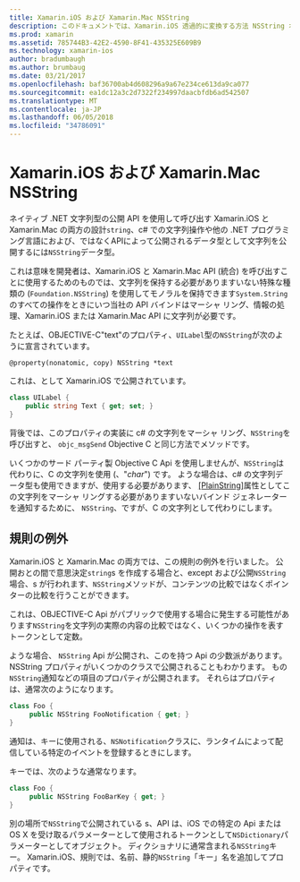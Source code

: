 ```yaml
---
title: Xamarin.iOS および Xamarin.Mac NSString
description: このドキュメントでは、Xamarin.iOS 透過的に変換する方法 NSString オブジェクト、オブジェクトの文字列 (C#) にこれが発生しない場合について説明します。
ms.prod: xamarin
ms.assetid: 785744B3-42E2-4590-8F41-435325E609B9
ms.technology: xamarin-ios
author: bradumbaugh
ms.author: brumbaug
ms.date: 03/21/2017
ms.openlocfilehash: baf36700ab4d608296a9a67e234ce613da9ca077
ms.sourcegitcommit: ea1dc12a3c2d7322f234997daacbfdb6ad542507
ms.translationtype: MT
ms.contentlocale: ja-JP
ms.lasthandoff: 06/05/2018
ms.locfileid: "34786091"
---
```

# <a name="nsstring-in-xamarinios-and-xamarinmac"></a>Xamarin.iOS および Xamarin.Mac NSString

ネイティブ .NET 文字列型の公開 API を使用して呼び出す Xamarin.iOS と Xamarin.Mac の両方の設計`string`、c# での文字列操作や他の .NET プログラミング言語におよび、ではなくAPIによって公開されるデータ型として文字列を公開するには`NSString`データ型。

これは意味を開発者は、Xamarin.iOS と Xamarin.Mac API (統合) を呼び出すことに使用するためのものでは、文字列を保持する必要がありますいない特殊な種類の (`Foundation.NSString`) を使用してモノラルを保持できます`System.String`のすべての操作をときにいつ当社の API バインドはマーシャ リング、情報の処理、Xamarin.iOS または Xamarin.Mac API に文字列が必要です。

たとえば、OBJECTIVE-C"text"のプロパティ、`UILabel`型の`NSString`が次のように宣言されています。

```objc
@property(nonatomic, copy) NSString *text
```

これは、として Xamarin.iOS で公開されています。

```csharp
class UILabel {
    public string Text { get; set; }
}
```

背後では、このプロパティの実装に c# の文字列をマーシャ リング、`NSString`を呼び出すと、 `objc_msgSend` Objective C と同じ方法でメソッドです。

いくつかのサード パーティ製 Objective C Api を使用しませんが、`NSString`は代わりに、C の文字列を使用 (、"*char*") です。 ような場合は、c# の文字列データ型も使用できますが、使用する必要があります、 [[PlainString]](~/cross-platform/macios/binding/objective-c-libraries.md)属性としてこの文字列をマーシャ リングする必要がありますいないバインド ジェネレーターを通知するために、 `NSString`、ですが、C の文字列として代わりにします。

 <a name="Exceptions_to_the_Rule" />

## <a name="exceptions-to-the-rule"></a>規則の例外

Xamarin.iOS と Xamarin.Mac の両方では、この規則の例外を行いました。 公開おとの間で意思決定`string`s を作成する場合と、except および公開`NSString`場合、s が行われます、`NSString`メソッドが、コンテンツの比較ではなくポインターの比較を行うことができます。

これは、OBJECTIVE-C Api がパブリックで使用する場合に発生する可能性があります`NSString`を文字列の実際の内容の比較ではなく、いくつかの操作を表すトークンとして定数。

ような場合、 `NSString` Api が公開され、このを持つ Api の少数派があります。 NSString プロパティがいくつかのクラスで公開されることもわかります。 もの`NSString`通知などの項目のプロパティが公開されます。 それらはプロパティは、通常次のようになります。

```csharp
class Foo {
     public NSString FooNotification { get; }
}
```
通知は、キーに使用される、`NSNotification`クラスに、ランタイムによって配信している特定のイベントを登録するときにします。

キーでは、次のような通常なります。

```csharp
class Foo {
     public NSString FooBarKey { get; }
}
```

別の場所で`NSString`で公開されている s、API は、iOS での特定の Api または OS X を受け取るパラメーターとして使用されるトークンとして`NSDictionary`パラメーターとしてオブジェクト。 ディクショナリに通常含まれる`NSString`キー。 Xamarin.iOS、規則では、名前、静的`NSString`「キー」名を追加してプロパティです。

